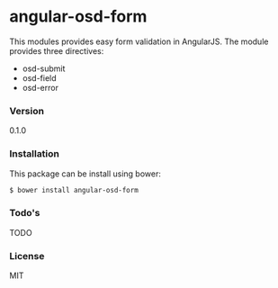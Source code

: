 # angular-osd-form

This modules provides easy form validation in AngularJS. The module provides three directives:

  - osd-submit
  - osd-field
  - osd-error

### Version
0.1.0

### Installation

This package can be install using bower:
```sh
$ bower install angular-osd-form
```

### Todo's
TODO

### License
MIT
